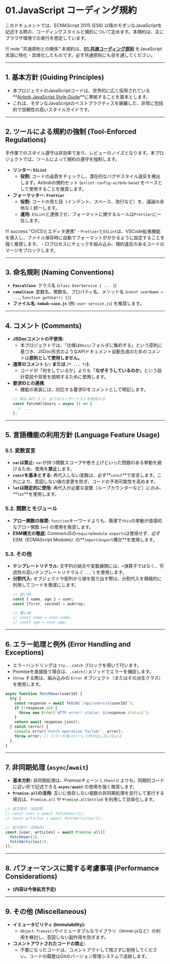 # 01.JavaScript コーディング規約

このドキュメントでは、ECMAScript 2015 (ES6) 以降のモダンなJavaScriptを記述する際の、コーディングスタイルと規約について定めます。本規約は、主にブラウザ環境での実行を想定しています。

!!! note "共通原則との関係"
    本規約は、**[01.共通コーディング原則](../01_共通規則/01_共通コーディング原則.md)** をJavaScript言語に特化・具体化したものです。必ず共通原則にも目を通してください。

---

## 1. 基本方針 (Guiding Principles)

*   本プロジェクトのJavaScriptコードは、世界的に広く採用されている**[Airbnb JavaScript Style Guide](https://github.com/airbnb/javascript)**に準拠することを基本とします。
*   これは、モダンなJavaScriptのベストプラクティスを網羅した、非常に包括的で信頼性の高いスタイルガイドです。

---

## 2. ツールによる規約の強制 (Tool-Enforced Regulations)

手作業でのスタイル遵守は非効率であり、レビューのノイズとなります。本プロジェクトでは、ツールによって規約の遵守を強制します。

*   **リンター: `ESLint`**
    *   **役割:** コードの品質をチェックし、潜在的なバグやスタイル違反を検出します。Airbnbの規約セット (`eslint-config-airbnb-base`) をベースとして使用することを推奨します。
*   **フォーマッター: `Prettier`**
    *   **役割:** コードの見た目（インデント、スペース、改行など）を、議論の余地なく統一します。
    *   **運用:** `ESLint`と連携させ、フォーマットに関するルールは`Prettier`に一任します。

!!! success "CI/CDとエディタ連携"
    - `Prettier`と`ESLint`は、VSCode拡張機能を導入し、ファイル保存時に自動でフォーマットがかかるように設定することを強く推奨します。
    - CIプロセスにチェックを組み込み、規約違反のあるコードのマージをブロックします。

---

## 3. 命名規則 (Naming Conventions)

*   **`PascalCase`**: クラス名 (`class UserService { ... }`)
*   **`camelCase`**: 変数名、関数名、プロパティ名、メソッド名 (`const userName = ...`, `function getUser() {}`)
*   **ファイル名**: **`kebab-case.js`** (例: `user-service.js`) を推奨します。

---

## 4. コメント (Comments)

*   **JSDocコメントの不使用:**
    *   本プロジェクトでは、「仕様は`Docs/`フォルダに集約する」という原則に基づき、JSDoc形式のようなAPIドキュメント自動生成のためのコメントは**原則として使用しません。**
*   **通常のコメント (`//` または `/* ... */`)**:
    *   コードが「何をしているか」よりも「**なぜそうしているのか**」という設計意図や背景を説明するために使用します。
*   **要求IDとの連携**:
    *   機能の実装には、対応する要求IDをコメントとして明記します。
    ```javascript
    // REQ-API-3.1: 全てのユーザーリストを取得する
    const fetchAllUsers = async () => {
      // ...
    };
    ```

---

## 5. 言語機能の利用方針 (Language Feature Usage)

### 5.1. 変数宣言
*   **`var`は禁止:** `var`が持つ関数スコープや巻き上げといった問題のある挙動を避けるため、使用を**禁止**します。
*   **`const`を基本とする:** 再代入しない変数は、必ず**`const`**で宣言します。これにより、意図しない値の変更を防ぎ、コードの予測可能性を高めます。
*   **`let`は限定的に使用:** 再代入が必要な変数（ループカウンターなど）にのみ、**`let`**を使用します。

### 5.2. 関数とモジュール
*   **アロー関数の推奨:** `function`キーワードよりも、簡潔で`this`の挙動が直感的なアロー関数 (`=>`) の使用を推奨します。
*   **ESM構文の徹底:** CommonJSの`require`/`module.exports`は使用せず、必ずESM（ECMAScript Modules）の**`import`/`export`構文**を使用します。

### 5.3. その他
*   **テンプレートリテラル:** 文字列の結合や変数展開には、`+`演算子ではなく、可読性の高いテンプレートリテラル (`` `...` ``) を使用します。
*   **分割代入:** オブジェクトや配列から値を取り出す際は、分割代入を積極的に利用してコードを簡潔にします。
    ```javascript
    // 良い例
    const { name, age } = user;
    const [first, second] = anArray;
    
    // 悪い例
    // const name = user.name;
    // const age = user.age;
    ```

---

## 6. エラー処理と例外 (Error Handling and Exceptions)

*   エラーハンドリングは `try...catch` ブロックを用いて行います。
*   Promiseを直接扱う場合は、`.catch()`メソッドでエラーを捕捉します。
*   `throw` する際は、組み込みの `Error` オブジェクト（またはその派生クラス）を使用します。

```javascript
async function fetchUser(userId) {
  try {
    const response = await fetch(`/api/users/${userId}`);
    if (!response.ok) {
      throw new Error(`HTTP error! status: ${response.status}`);
    }
    return await response.json();
  } catch (error) {
    console.error('Fetch operation failed:', error);
    throw error; // エラーを再スローして呼び出し元に伝える
  }
}
```

---

## 7. 非同期処理 (`async`/`await`)

*   **基本方針:** 非同期処理は、Promiseチェーン (`.then()`) よりも、同期的コードに近い形で記述できる **`async/await`** の使用を強く推奨します。
*   **`Promise.all`の活用:** 互いに依存しない複数の非同期処理を並行して実行する場合は、`Promise.all` や `Promise.allSettled` を利用して効率化します。

```javascript
// 逐次実行（非効率）
// const user = await fetchUser(1);
// const articles = await fetchArticles(1);

// 並行実行（効率的）
const [user, articles] = await Promise.all([
  fetchUser(1),
  fetchArticles(1),
]);
```

---

## 8. パフォーマンスに関する考慮事項 (Performance Considerations)
*   **(内容は今後拡充予定)**

---

## 9. その他 (Miscellaneous)
*   **イミュータビリティ (Immutability):**
    *   `Object.freeze()`やイミュータブルなライブラリ（Immer.jsなど）の利用を検討し、意図しない副作用を防ぎます。
*   **コメントアウトされたコードの禁止:**
    *   不要になったコードは、コメントアウトして残さずに削除してください。コードの履歴はGitのバージョン管理システムで追跡します。

